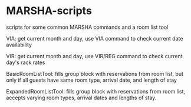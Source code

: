 # MARSHA-scripts
scripts for some common MARSHA commands and a room list tool

VIA: get current month and day, use VIA command to check current date availability

VIR: get current month and day, use VIR/REG command to check current day's rack rates

BasicRoomListTool: fills group block with reservations from room list, but only if all guests have same room type, arrival date, and length of stay

ExpandedRoomListTool: fills group block with reservations from room list, accepts varying room types, arrival dates and lengths of stay.  
